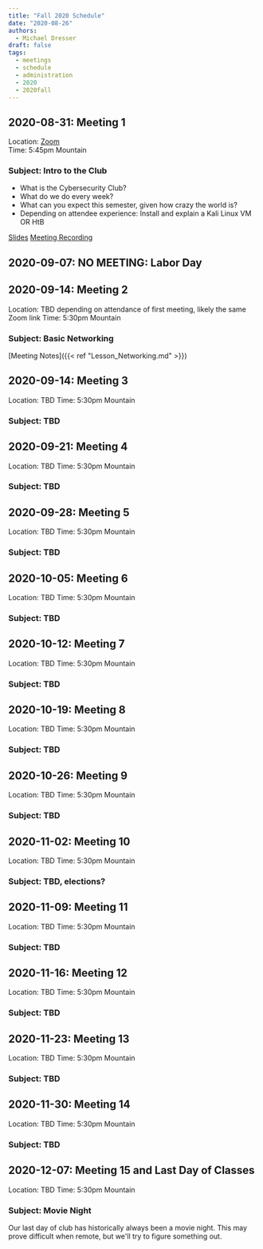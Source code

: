```yaml
---
title: "Fall 2020 Schedule"
date: "2020-08-26"
authors:
  - Michael Dresser
draft: false
tags:
  - meetings
  - schedule
  - administration
  - 2020
  - 2020fall
---
```


## 2020-08-31: Meeting 1
Location: [Zoom](https://cuboulder.zoom.us/j/94087253717)  
Time: 5:45pm Mountain

### Subject: Intro to the Club
- What is the Cybersecurity Club?
- What do we do every week?
- What can you expect this semester, given how crazy the world is?
- Depending on attendee experience: Install and explain a Kali Linux VM OR HtB

[Slides](https://docs.google.com/presentation/d/1y3rf2eGIPA-UBNt8Zrj5u8W5167nxQWfBHGCwrenNto/edit?usp=sharing)
[Meeting Recording](https://drive.google.com/file/d/1vMNrJu423SsO7A0adGJ7_gH27-mc1mdy/view?usp=sharing)

## 2020-09-07: NO MEETING: Labor Day

## 2020-09-14: Meeting 2
Location: TBD depending on attendance of first meeting, likely the same Zoom link
Time: 5:30pm Mountain

### Subject: Basic Networking
[Meeting Notes]({{< ref "Lesson_Networking.md" >}})

## 2020-09-14: Meeting 3
Location: TBD
Time: 5:30pm Mountain

### Subject: TBD

## 2020-09-21: Meeting 4
Location: TBD
Time: 5:30pm Mountain

### Subject: TBD

## 2020-09-28: Meeting 5
Location: TBD
Time: 5:30pm Mountain

### Subject: TBD

## 2020-10-05: Meeting 6
Location: TBD
Time: 5:30pm Mountain

### Subject: TBD

## 2020-10-12: Meeting 7
Location: TBD
Time: 5:30pm Mountain

### Subject: TBD

## 2020-10-19: Meeting 8
Location: TBD
Time: 5:30pm Mountain

### Subject: TBD

## 2020-10-26: Meeting 9
Location: TBD
Time: 5:30pm Mountain

### Subject: TBD

## 2020-11-02: Meeting 10
Location: TBD
Time: 5:30pm Mountain

### Subject: TBD, elections?

## 2020-11-09: Meeting 11
Location: TBD
Time: 5:30pm Mountain

### Subject: TBD

## 2020-11-16: Meeting 12
Location: TBD
Time: 5:30pm Mountain

### Subject: TBD

## 2020-11-23: Meeting 13
Location: TBD
Time: 5:30pm Mountain

### Subject: TBD

## 2020-11-30: Meeting 14
Location: TBD
Time: 5:30pm Mountain

### Subject: TBD

## 2020-12-07: Meeting 15 and Last Day of Classes
Location: TBD
Time: 5:30pm Mountain

### Subject: Movie Night
Our last day of club has historically always been a movie night. This may prove difficult when remote, but we'll try to figure something out.
